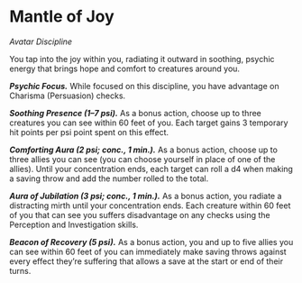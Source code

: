 # Mantle of Joy
*Avatar Discipline*

You tap into the joy within you, radiating it outward in soothing, psychic energy that brings hope and comfort to creatures around you.

***Psychic Focus.*** While focused on this discipline, you have advantage on Charisma (Persuasion) checks.

***Soothing Presence (1–7 psi).*** As a bonus action, choose up to three creatures you can see within 60 feet of you. Each target gains 3 temporary hit points per psi point spent on this effect.

***Comforting Aura (2 psi; conc., 1 min.).*** As a bonus action, choose up to three allies you can see (you can choose yourself in place of one of the allies). Until your concentration ends, each target can roll a d4 when making a saving throw and add the number rolled to the total.

***Aura of Jubilation (3 psi; conc., 1 min.).*** As a bonus action, you radiate a distracting mirth until your concentration ends. Each creature within 60 feet of you that can see you suffers disadvantage on any checks using the Perception and Investigation skills.

***Beacon of Recovery (5 psi).*** As a bonus action, you and up to five allies you can see within 60 feet of you can immediately make saving throws against every effect they’re suffering that allows a save at the start or end of their turns.

